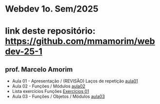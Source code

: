 # Webdev 1o. Sem/2025
# link deste repositório: https://github.com/mmamorim/webdev-25-1
## prof. Marcelo Amorim

* Aula 01 - Apresentação / (REVISÃO) Laços de repetição [aula01](./Aula01-10-Fev/)
* Aula 02 - Funções / Módulos [aula02](./Aula02-17-Fev/)
* Lista exercícios Funções [Exercícios 01](./ListaExercicios01.md)
* Aula 03 - Funções / Objetos / Módulos [aula03](./Aula03-24-Fev/)
